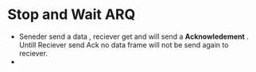 # Stop and Wait ARQ

- Seneder send a data , reciever get and will send a **Acknowledement** . Untill Reciever send Ack no data frame will not be send again to reciever.
- 
